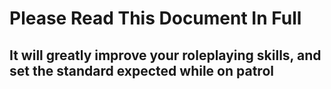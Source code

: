 # Please Read This Document In Full

## It will greatly improve your roleplaying skills, and set the standard expected while on patrol

